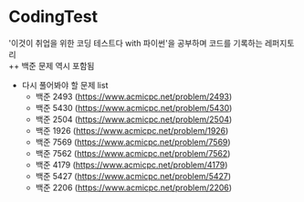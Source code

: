 # CodingTest

'이것이 취업을 위한 코딩 테스트다 with 파이썬'을 공부하며 코드를 기록하는 레퍼지토리 <br>
++ 백준 문제 역시 포함됨

- 다시 풀어봐야 할 문제 list
  - 백준 2493 (https://www.acmicpc.net/problem/2493)
  - 백준 5430 (https://www.acmicpc.net/problem/5430)
  - 백준 2504 (https://www.acmicpc.net/problem/2504)
  - 백준 1926 (https://www.acmicpc.net/problem/1926)
  - 백준 7569 (https://www.acmicpc.net/problem/7569)
  - 백준 7562 (https://www.acmicpc.net/problem/7562)
  - 백준 4179 (https://www.acmicpc.net/problem/4179)
  - 백준 5427 (https://www.acmicpc.net/problem/5427)
  - 백준 2206 (https://www.acmicpc.net/problem/2206)
